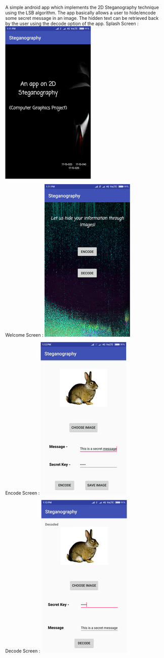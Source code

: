 A simple android app which implements the 2D Steganography technique using the LSB algorithm. The app basically allows a user to hide/encode some secret message in an image. The hidden text can be retrieved back by the user using the decode option of the app. 
Splash Screen :
<img src="https://github.com/GaganJb/Steganography-CG-Project/raw/master/images/oll-2.png?raw=true" style="max-width:100%;">

Welcome Screen :
<img src="https://github.com/GaganJb/Steganography-CG-Project/raw/master/images/screenshot_2019-04-06-13-11-55.png?raw=true" style="max-width:100%;">

Encode Screen :
<img src="https://github.com/GaganJb/Steganography-CG-Project/raw/master/images/ol.png?raw=true" style="max-width:100%;">

Decode Screen :
<img src="https://github.com/GaganJb/Steganography-CG-Project/raw/master/images/screenshot_2019-04-06-13-13-32.png?raw=true" style="max-width:100%;">
